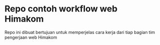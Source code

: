 # Repo contoh workflow web Himakom

Repo ini dibuat bertujuan untuk memperjelas cara kerja dari tiap bagian tim pengerjaan web Himakom
